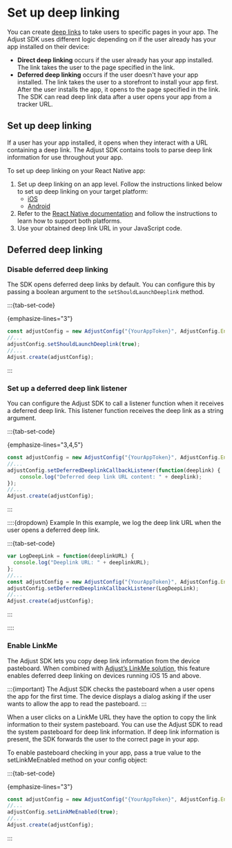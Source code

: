 # Set up deep linking
You can create [deep links](https://help.adjust.com/en/article/deep-links) to take users to specific pages in your app. The Adjust SDK uses different logic depending on if the user already has your app installed on their device:

- **Direct deep linking** occurs if the user already has your app installed. The link takes the user to the page specified in the link.
- **Deferred deep linking** occurs if the user doesn't have your app installed. The link takes the user to a storefront to install your app first. After the user installs the app, it opens to the page specified in the link.
The SDK can read deep link data after a user opens your app from a tracker URL.

## Set up deep linking
If a user has your app installed, it opens when they interact with a URL containing a deep link. The Adjust SDK contains tools to parse deep link information for use throughout your app.

To set up deep linking on your React Native app:

1. Set up deep linking on an app level. Follow the instructions linked below to set up deep linking on your target platform:
   - [iOS](https://help.adjust.com/en/article/deep-linking-ios-sdk)
   - [Android](https://help.adjust.com/en/article/deep-linking-android-sdk)
2. Refer to the [React Native documentation](https://reactnative.dev/docs/linking.html) and follow the instructions to learn how to support both platforms.
3. Use your obtained deep link URL in your JavaScript code.

## Deferred deep linking

### Disable deferred deep linking

The SDK opens deferred deep links by default. You can configure this by passing a boolean argument to the `setShouldLaunchDeeplink` method.

:::{tab-set-code}

{emphasize-lines="3"}
```js
const adjustConfig = new AdjustConfig("{YourAppToken}", AdjustConfig.EnvironmentSandbox);
//...
adjustConfig.setShouldLaunchDeeplink(true);
//...
Adjust.create(adjustConfig);
```
:::

### Set up a deferred deep link listener

You can configure the Adjust SDK to call a listener function when it receives a deferred deep link. This listener function receives the deep link as a string argument.

:::{tab-set-code}

{emphasize-lines="3,4,5"}
```js
const adjustConfig = new AdjustConfig("{YourAppToken}", AdjustConfig.EnvironmentSandbox);
//...
adjustConfig.setDeferredDeeplinkCallbackListener(function(deeplink) {
    console.log("Deferred deep link URL content: " + deeplink);
});
//...
Adjust.create(adjustConfig);
```
:::

::::{dropdown} Example
In this example, we log the deep link URL when the user opens a deferred deep link.

:::{tab-set-code}

```js
var LogDeepLink = function(deeplinkURL) {
  console.log("Deeplink URL: " + deeplinkURL);
};
//...
const adjustConfig = new AdjustConfig("{YourAppToken}", AdjustConfig.EnvironmentSandbox);
adjustConfig.setDeferredDeeplinkCallbackListener(LogDeepLink);
//...
Adjust.create(adjustConfig);
```
:::

::::

### Enable LinkMe

The Adjust SDK lets you copy deep link information from the device pasteboard. When combined with [Adjust’s LinkMe solution](https://help.adjust.com/en/article/linkme), this feature enables deferred deep linking on devices running iOS 15 and above.

:::{important}
The Adjust SDK checks the pasteboard when a user opens the app for the first time. The device displays a dialog asking if the user wants to allow the app to read the pasteboard.
:::

When a user clicks on a LinkMe URL they have the option to copy the link information to their system pasteboard. You can use the Adjust SDK to read the system pasteboard for deep link information. If deep link information is present, the SDK forwards the user to the correct page in your app.

To enable pasteboard checking in your app, pass a true value to the setLinkMeEnabled method on your config object:

:::{tab-set-code}

{emphasize-lines="3"}
```js
const adjustConfig = new AdjustConfig("{YourAppToken}", AdjustConfig.EnvironmentSandbox);
//...
adjustConfig.setLinkMeEnabled(true);
//...
Adjust.create(adjustConfig);
```
:::
